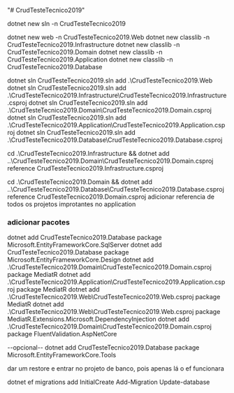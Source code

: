 "# CrudTesteTecnico2019" 

dotnet new sln -n CrudTesteTecnico2019

dotnet new web -n CrudTesteTecnico2019.Web
dotnet new classlib -n CrudTesteTecnico2019.Infrastructure
dotnet new classlib -n CrudTesteTecnico2019.Domain
dotnet new classlib -n CrudTesteTecnico2019.Application
dotnet new classlib -n CrudTesteTecnico2019.Database


dotnet sln CrudTesteTecnico2019.sln add .\CrudTesteTecnico2019.Web
dotnet sln CrudTesteTecnico2019.sln add .\CrudTesteTecnico2019.Infrastructure\CrudTesteTecnico2019.Infrastructure.csproj
dotnet sln CrudTesteTecnico2019.sln add .\CrudTesteTecnico2019.Domain\CrudTesteTecnico2019.Domain.csproj
dotnet sln CrudTesteTecnico2019.sln add .\CrudTesteTecnico2019.Application\CrudTesteTecnico2019.Application.csproj
dotnet sln CrudTesteTecnico2019.sln add .\CrudTesteTecnico2019.Database\CrudTesteTecnico2019.Database.csproj

cd .\CrudTesteTecnico2019.Infrastructure && dotnet add ..\CrudTesteTecnico2019.Domain\CrudTesteTecnico2019.Domain.csproj reference CrudTesteTecnico2019.Infrastructure.csproj

cd .\CrudTesteTecnico2019.Domain && dotnet add ..\CrudTesteTecnico2019.Database\CrudTesteTecnico2019.Database.csproj reference CrudTesteTecnico2019.Domain.csproj
adicionar referencia de todos os projetos improtantes no application

### adicionar pacotes

dotnet add CrudTesteTecnico2019.Database package Microsoft.EntityFrameworkCore.SqlServer
dotnet add CrudTesteTecnico2019.Database package Microsoft.EntityFrameworkCore.Design
dotnet add .\CrudTesteTecnico2019.Domain\CrudTesteTecnico2019.Domain.csproj package MediatR
dotnet add .\CrudTesteTecnico2019.Application\CrudTesteTecnico2019.Application.csproj package MediatR
dotnet add .\CrudTesteTecnico2019.Web\CrudTesteTecnico2019.Web.csproj package MediatR
dotnet add .\CrudTesteTecnico2019.Web\CrudTesteTecnico2019.Web.csproj package MediatR.Extensions.Microsoft.DependencyInjection
dotnet add .\CrudTesteTecnico2019.Domain\CrudTesteTecnico2019.Domain.csproj package FluentValidation.AspNetCore

--opcional-- dotnet add CrudTesteTecnico2019.Database package Microsoft.EntityFrameworkCore.Tools

dar um restore e entrar no projeto de banco, pois apenas lá o ef funcionara

dotnet ef migrations add InitialCreate
Add-Migration
Update-database